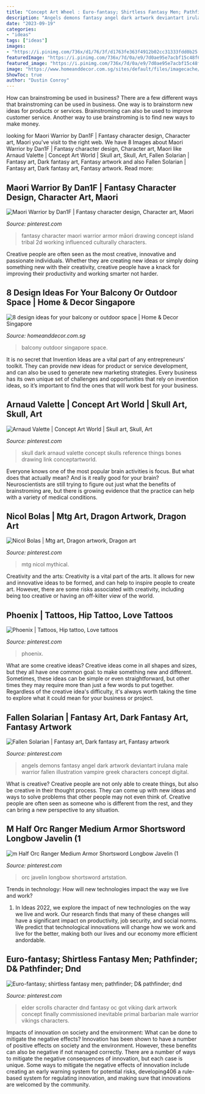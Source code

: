 ```yaml
---
title: "Concept Art Wheel : Euro-fantasy; Shirtless Fantasy Men; Pathfinder; D&amp; Pathfinder; Dnd"
description: "Angels demons fantasy angel dark artwork deviantart irulana male warrior fallen illustration vampire greek characters concept digital"
date: "2023-09-19"
categories:
- "ideas"
tags: ["ideas"]
images:
- "https://i.pinimg.com/736x/d1/76/3f/d1763fe363f4912b02cc31333fdd0b25.jpg"
featuredImage: "https://i.pinimg.com/736x/7d/0a/e9/7d0ae95e7acbf15c48f6312127fca525.jpg"
featured_image: "https://i.pinimg.com/736x/7d/0a/e9/7d0ae95e7acbf15c48f6312127fca525.jpg"
image: "https://www.homeanddecor.com.sg/sites/default/files/imagecache/hnd_revamp_1x1_large/blog/gallery_article/gallery_images/design-balcony-7.jpg"
ShowToc: true
author: "Dustin Conroy"
---
```



How can brainstroming be used in business?
There are a few different ways that brainstroming can be used in business. One way is to brainstorm new ideas for products or services. Brainstroming can also be used to improve customer service. Another way to use brainstroming is to find new ways to make money.

	

		
looking for Maori Warrior by Dan1F | Fantasy character design, Character art, Maori you've visit to the right web. We have 8 Images about Maori Warrior by Dan1F | Fantasy character design, Character art, Maori like Arnaud Valette | Concept Art World | Skull art, Skull, Art, Fallen Solarian | Fantasy art, Dark fantasy art, Fantasy artwork and also Fallen Solarian | Fantasy art, Dark fantasy art, Fantasy artwork. Read more:
		
    
## Maori Warrior By Dan1F | Fantasy Character Design, Character Art, Maori

<img loading=lazy src="https://i.pinimg.com/736x/92/7a/c6/927ac6766fc986363b87c1359e12a776.jpg" onerror="this.onerror=null;this.src='https://tse2.mm.bing.net/th?id=OIP.viELNDSh9hMgv1ogdIVtLgHaJ5&amp;pid=15.1';" alt="Maori Warrior by Dan1F | Fantasy character design, Character art, Maori">

_Source: pinterest.com_

>fantasy character maori warrior armor māori drawing concept island tribal 2d working influenced culturally characters. 

	

Creative people are often seen as the most creative, innovative and passionate individuals. Whether they are creating new ideas or simply doing something new with their creativity, creative people have a knack for improving their productivity and working smarter not harder.

    
## 8 Design Ideas For Your Balcony Or Outdoor Space | Home &amp; Decor Singapore

<img loading=lazy src="https://www.homeanddecor.com.sg/sites/default/files/imagecache/hnd_revamp_1x1_large/blog/gallery_article/gallery_images/design-balcony-7.jpg" onerror="this.onerror=null;this.src='https://tse4.mm.bing.net/th?id=OIP.fnik14dzPT379oml2m5EmgHaJ4&amp;pid=15.1';" alt="8 design ideas for your balcony or outdoor space | Home &amp; Decor Singapore">

_Source: homeanddecor.com.sg_

>balcony outdoor singapore space. 

	

It is no secret that Invention Ideas are a vital part of any entrepreneurs’ toolkit. They can provide new ideas for product or service development, and can also be used to generate new marketing strategies. Every business has its own unique set of challenges and opportunities that rely on invention ideas, so it’s important to find the ones that will work best for your business.

    
## Arnaud Valette | Concept Art World | Skull Art, Skull, Art

<img loading=lazy src="https://i.pinimg.com/736x/e9/c4/55/e9c45558b152504e991f5046fac2b386--skull-and-bones-skull-art.jpg" onerror="this.onerror=null;this.src='https://tse3.mm.bing.net/th?id=OIP.qOf9Qd0qRiEPohyYmkaK3wHaLL&amp;pid=15.1';" alt="Arnaud Valette | Concept Art World | Skull art, Skull, Art">

_Source: pinterest.com_

>skull dark arnaud valette concept skulls reference things bones drawing link conceptartworld. 

	

Everyone knows one of the most popular brain activities is focus. But what does that actually mean? And is it really good for your brain? Neuroscientists are still trying to figure out just what the benefits of brainstroming are, but there is growing evidence that the practice can help with a variety of medical conditions.

    
## Nicol Bolas | Mtg Art, Dragon Artwork, Dragon Art

<img loading=lazy src="https://i.pinimg.com/736x/7d/0a/e9/7d0ae95e7acbf15c48f6312127fca525.jpg" onerror="this.onerror=null;this.src='https://tse1.mm.bing.net/th?id=OIP.psX2w0myo6ZU5xfzgIhUCwHaKc&amp;pid=15.1';" alt="Nicol Bolas | Mtg art, Dragon artwork, Dragon art">

_Source: pinterest.com_

>mtg nicol mythical. 

	

Creativity and the arts:
Creativity is a vital part of the arts. It allows for new and innovative ideas to be formed, and can help to inspire people to create art. However, there are some risks associated with creativity, including being too creative or having an off-kilter view of the world.

    
## Phoenix | Tattoos, Hip Tattoo, Love Tattoos

<img loading=lazy src="https://i.pinimg.com/736x/43/44/a3/4344a314dd642cfab428e40cf40dd218--beautiful-body-beautiful-tattoos.jpg" onerror="this.onerror=null;this.src='https://tse4.mm.bing.net/th?id=OIP.OOk01w3Wz1JIer2ty4zAKQDIEs&amp;pid=15.1';" alt="Phoenix | Tattoos, Hip tattoo, Love tattoos">

_Source: pinterest.com_

>phoenix. 

	

What are some creative ideas?
Creative ideas come in all shapes and sizes, but they all have one common goal: to make something new and different. Sometimes, these ideas can be simple or even straightforward, but other times they may require more than just a few words to put together. Regardless of the creative idea's difficulty, it's always worth taking the time to explore what it could mean for your business or project.

    
## Fallen Solarian | Fantasy Art, Dark Fantasy Art, Fantasy Artwork

<img loading=lazy src="https://i.pinimg.com/736x/5c/c9/91/5cc991deebba441eb2becfef424c2940.jpg" onerror="this.onerror=null;this.src='https://tse4.mm.bing.net/th?id=OIP.gmtaIt29HiZXQTYco5lMxQHaKd&amp;pid=15.1';" alt="Fallen Solarian | Fantasy art, Dark fantasy art, Fantasy artwork">

_Source: pinterest.com_

>angels demons fantasy angel dark artwork deviantart irulana male warrior fallen illustration vampire greek characters concept digital. 

	

What is creative?
Creative people are not only able to create things, but also be creative in their thought process. They can come up with new ideas and ways to solve problems that other people may not even think of. Creative people are often seen as someone who is different from the rest, and they can bring a new perspective to any situation.

    
## M Half Orc Ranger Medium Armor Shortsword Longbow Javelin (1

<img loading=lazy src="https://i.pinimg.com/736x/d1/76/3f/d1763fe363f4912b02cc31333fdd0b25.jpg" onerror="this.onerror=null;this.src='https://tse1.mm.bing.net/th?id=OIP.GSqhTWFbWo7JCOT2DO-rsQHaKg&amp;pid=15.1';" alt="m Half Orc Ranger Medium Armor Shortsword Longbow Javelin (1">

_Source: pinterest.com_

>orc javelin longbow shortsword artstation. 

	

Trends in technology: How will new technologies impact the way we live and work?
1. In Ideas 2022, we explore the impact of new technologies on the way we live and work. Our research finds that many of these changes will have a significant impact on productivity, job security, and social norms. We predict that technological innovations will change how we work and live for the better, making both our lives and our economy more efficient andordable.

    
## Euro-fantasy; Shirtless Fantasy Men; Pathfinder; D&amp; Pathfinder; Dnd

<img loading=lazy src="https://i.pinimg.com/736x/35/60/0f/35600f4622b9699260c028c05f679237.jpg" onerror="this.onerror=null;this.src='https://tse1.mm.bing.net/th?id=OIP.bROEz35o3y3egb7qxD1T_QHaLN&amp;pid=15.1';" alt="Euro-fantasy; shirtless fantasy men; pathfinder; D&amp; pathfinder; dnd">

_Source: pinterest.com_

>elder scrolls character dnd fantasy oc got viking dark artwork concept finally commissioned inevitable primal barbarian male warrior vikings characters. 

	

Impacts of innovation on society and the environment: What can be done to mitigate the negative effects?
Innovation has been shown to have a number of positive effects on society and the environment. However, these benefits can also be negative if not managed correctly. There are a number of ways to mitigate the negative consequences of innovation, but each case is unique. Some ways to mitigate the negative effects of innovation include creating an early warning system for potential risks, developing406
a rule-based system for regulating innovation, and making sure that innovations are welcomed by the community.

